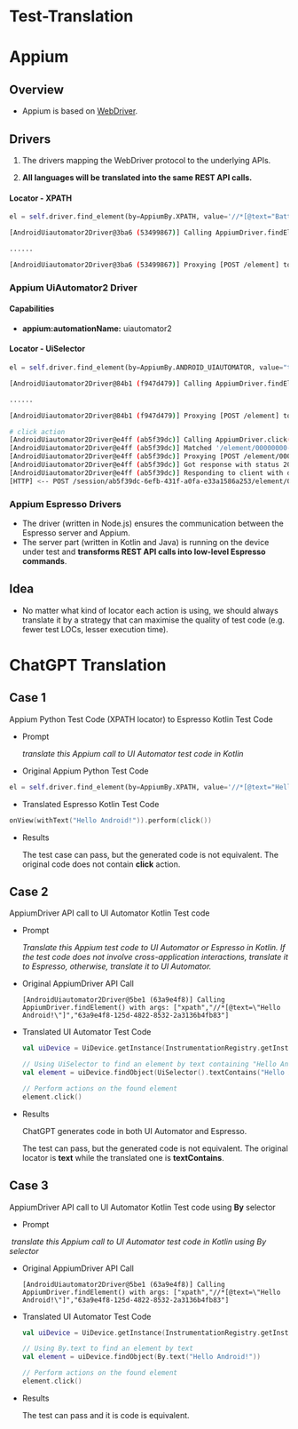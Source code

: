 # Test-Translation

# Appium

## Overview

* Appium is based on [WebDriver](https://www.selenium.dev/documentation/webdriver/).

## Drivers

1. The drivers mapping the WebDriver protocol to the underlying APIs.

2. **All languages will be translated into the same REST API calls.**

#### Locator - XPATH

```python
el = self.driver.find_element(by=AppiumBy.XPATH, value='//*[@text="Battery"]')
```

```sh
[AndroidUiautomator2Driver@3ba6 (53499867)] Calling AppiumDriver.findElement() with args: ["xpath","//*[@text=\"Battery\"]","53499867-b83b-4a55-8e39-df11c4ae8a75"]

......

[AndroidUiautomator2Driver@3ba6 (53499867)] Proxying [POST /element] to [POST http://127.0.0.1:8200/session/3e9b85a5-991d-4c6e-a3a8-9f67ac16a3e8/element] with body: {"strategy":"xpath","selector":"//*[@text=\"Battery\"]","context":"","multiple":false}
```

### Appium UiAutomator2 Driver

#### Capabilities

* **appium:automationName:** uiautomator2

#### Locator - UiSelector

```python
el = self.driver.find_element(by=AppiumBy.ANDROID_UIAUTOMATOR, value="text(\"Battery\")")
```

```sh
[AndroidUiautomator2Driver@84b1 (f947d479)] Calling AppiumDriver.findElement() with args: ["-android uiautomator","text(\"Battery\")","f947d479-e27b-4e7f-8802-fdd10cb2f006"]

......

[AndroidUiautomator2Driver@84b1 (f947d479)] Proxying [POST /element] to [POST http://127.0.0.1:8201/session/33a13a14-eaaf-48cd-8ccf-3b35f7ede44a/element] with body: {"strategy":"-android uiautomator","selector":"text(\"Battery\")","context":"","multiple":false}
```

```sh
# click action
[AndroidUiautomator2Driver@e4ff (ab5f39dc)] Calling AppiumDriver.click() with args: ["00000000-0000-0082-0000-000300000004","ab5f39dc-6efb-431f-a0fa-e33a1586a253"]
[AndroidUiautomator2Driver@e4ff (ab5f39dc)] Matched '/element/00000000-0000-0082-0000-000300000004/click' to command name 'click'
[AndroidUiautomator2Driver@e4ff (ab5f39dc)] Proxying [POST /element/00000000-0000-0082-0000-000300000004/click] to [POST http://127.0.0.1:8200/session/1e78cd56-cea9-4b22-afb2-aee4987fd94d/element/00000000-0000-0082-0000-000300000004/click] with body: {"element":"00000000-0000-0082-0000-000300000004"}
[AndroidUiautomator2Driver@e4ff (ab5f39dc)] Got response with status 200: {"sessionId":"1e78cd56-cea9-4b22-afb2-aee4987fd94d","value":null}
[AndroidUiautomator2Driver@e4ff (ab5f39dc)] Responding to client with driver.click() result: null
[HTTP] <-- POST /session/ab5f39dc-6efb-431f-a0fa-e33a1586a253/element/00000000-0000-0082-0000-000300000004/click 200 655 ms - 14
```

### Appium Espresso Drivers

* The driver (written in Node.js) ensures the communication between the Espresso server and Appium.
* The server part (written in Kotlin and Java) is running on the device under test and **transforms REST API calls into low-level Espresso commands**.

## Idea

* No matter what kind of locator each action is using, we should always translate it by a strategy that can maximise the quality of test code (e.g. fewer test LOCs, lesser execution time).

# ChatGPT Translation

## Case 1

Appium Python Test Code (XPATH locator) to Espresso Kotlin Test Code

* Prompt

  *translate this Appium call to UI Automator test code in Kotlin* 

* Original Appium Python Test Code

```python
el = self.driver.find_element(by=AppiumBy.XPATH, value='//*[@text="Hello Android!"]')
```

* Translated Espresso Kotlin Test Code

```kotlin
onView(withText("Hello Android!")).perform(click())
```

* Results

  The test case can pass, but the generated code is not equivalent. The original code does not contain **click** action.

## Case 2

AppiumDriver API call to UI Automator Kotlin Test code

* Prompt

  *Translate this Appium test code to UI Automator or Espresso in Kotlin. If the test code does not involve cross-application interactions, translate it to Espresso, otherwise, translate it to UI Automator.*

* Original AppiumDriver API Call

  ```shell
  [AndroidUiautomator2Driver@5be1 (63a9e4f8)] Calling AppiumDriver.findElement() with args: ["xpath","//*[@text=\"Hello Android!\"]","63a9e4f8-125d-4822-8532-2a3136b4fb83"]
  ```

* Translated UI Automator Test Code

  ```kotlin
  val uiDevice = UiDevice.getInstance(InstrumentationRegistry.getInstrumentation())
  
  // Using UiSelector to find an element by text containing "Hello Android!"
  val element = uiDevice.findObject(UiSelector().textContains("Hello Android!"))
  
  // Perform actions on the found element
  element.click()
  ```

* Results

  ChatGPT generates code in both UI Automator and Espresso.

  The test can pass, but the generated code is not equivalent. The original locator is **text** while the translated one is **textContains**.

## Case 3

AppiumDriver API call to UI Automator Kotlin Test code using **By** selector

* Prompt

​	*translate this Appium call to UI Automator test code in Kotlin using By selector*

* Original AppiumDriver API Call

  ```shell
  [AndroidUiautomator2Driver@5be1 (63a9e4f8)] Calling AppiumDriver.findElement() with args: ["xpath","//*[@text=\"Hello Android!\"]","63a9e4f8-125d-4822-8532-2a3136b4fb83"] 
  ```

* Translated UI Automator Test Code

  ```kotlin
  val uiDevice = UiDevice.getInstance(InstrumentationRegistry.getInstrumentation())
  
  // Using By.text to find an element by text
  val element = uiDevice.findObject(By.text("Hello Android!"))
  
  // Perform actions on the found element
  element.click()
  ```

* Results

  The test can pass and it is code is equivalent.